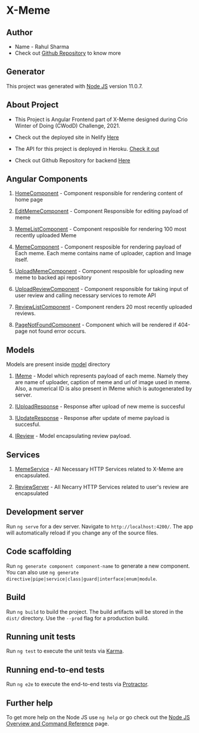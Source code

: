 # X-Meme 

## Author 
* Name - Rahul Sharma
* Check out [Github Repository](https://github.com/RahulSharma468) to know more

## Generator
This project was generated with [Node JS](https://github.com/nodejs) version 11.0.7.

## About Project
* This Project is Angular Frontend part of X-Meme designed during Crio Winter of Doing (CWodD) Challenge, 2021.

* Check out the deployed site in Nelify [Here](https://crio-x-meme.netlify.app/)

* The API for this project is deployed in Heroku. [Check it out](https://crio-xmeme-boot.herokuapp.com/)

* Check out Github Repository for backend [Here](https://github.com/loneWolf148/X-Meme-Backend.git)

## Angular Components 
1. [HomeComponent](https://github.com/loneWolf148/X-Meme-FrontEnd/tree/master/src/app/home) - Component responsible for rendering content of home page

2. [EditMemeComponent](https://github.com/loneWolf148/X-Meme-FrontEnd/tree/master/src/app/edit-meme) - Component Responsible for editing payload of meme

3. [MemeListComponent](https://github.com/loneWolf148/X-Meme-FrontEnd/tree/master/src/app/meme-list) - Component resposible for rendering 100 most recently uploaded Meme 

4. [MemeComponent](https://github.com/loneWolf148/X-Meme-FrontEnd/tree/master/src/app/meme) - Component resposible for rendering payload of Each meme. Each meme contains name of uploader, caption and Image itself.

5. [UploadMemeComponent](https://github.com/loneWolf148/X-Meme-FrontEnd/tree/master/src/app/upload-meme) - Component resposible for uploading new meme to backed api repository

6. [UploadReviewComponent](https://github.com/loneWolf148/X-Meme-FrontEnd/tree/master/src/app/upload-review) - Component responsible for taking input of user review and calling necessary services to remote API

7. [ReviewListComponent](https://github.com/loneWolf148/X-Meme-FrontEnd/tree/master/src/app/review-list) - Component renders 20 most recently uploaded reviews.

8. [PageNotFoundComponent](https://github.com/loneWolf148/X-Meme-FrontEnd/tree/master/src/app/page-not-found) - Component which will be rendered if 404-page not found error occurs. 

## Models 
Models are present inside [model](https://github.com/loneWolf148/X-Meme-FrontEnd/tree/master/src/app/model) directory

1. [IMeme](https://github.com/loneWolf148/X-Meme-FrontEnd/tree/master/src/app/model/IMeme.model.ts) - Model which represents payload of each meme. Namely they are name of uploader, caption of meme and url of image used in meme. Also, a numerical ID is also present in IMeme which is autogenerated by server. 

2. [IUploadResponse](https://github.com/loneWolf148/X-Meme-FrontEnd/tree/master/src/app/model/IUploadResponse.model.ts) - Response after upload of new meme is succesful

3. [IUpdateResponse](https://github.com/loneWolf148/X-Meme-FrontEnd/tree/master/src/app/model/IUpdateResponse.model.ts) - Response after update of meme payload is succesful.

4. [IReview](https://github.com/loneWolf148/X-Meme-FrontEnd/tree/master/src/app/model/IReview.model.ts) - Model encapsulating review payload.

## Services
1. [MemeService](https://github.com/loneWolf148/X-Meme-FrontEnd/tree/master/src/app/service/meme-service) - All Necessary HTTP Services related to X-Meme are encapsulated.

2. [ReviewServer](https://github.com/loneWolf148/X-Meme-FrontEnd/tree/master/src/app/service/review-service) - All Necarry HTTP Services related to user's review are encapsulated

## Development server

Run `ng serve` for a dev server. Navigate to `http://localhost:4200/`. The app will automatically reload if you change any of the source files.

## Code scaffolding

Run `ng generate component component-name` to generate a new component. You can also use `ng generate directive|pipe|service|class|guard|interface|enum|module`.

## Build

Run `ng build` to build the project. The build artifacts will be stored in the `dist/` directory. Use the `--prod` flag for a production build.

## Running unit tests

Run `ng test` to execute the unit tests via [Karma](https://karma-runner.github.io).

## Running end-to-end tests

Run `ng e2e` to execute the end-to-end tests via [Protractor](http://www.protractortest.org/).

## Further help

To get more help on the Node JS use `ng help` or go check out the [Node JS Overview and Command Reference](https://angular.io/cli) page.
